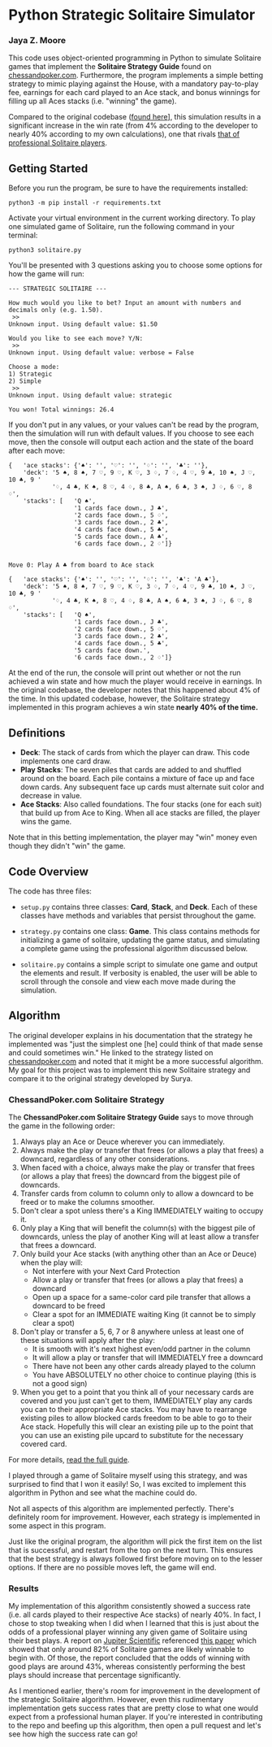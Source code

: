 # Python Strategic Solitaire Simulator
### Jaya Z. Moore

This code uses object-oriented programming in Python to simulate Solitaire games that implement the **Solitaire Strategy Guide** found on [chessandpoker.com](http://www.chessandpoker.com/solitaire_strategy.html). Furthermore, the program implements a simple betting strategy to mimic playing against the House, with a mandatory pay-to-play fee, earnings for each card played to an Ace stack, and bonus winnings for filling up all Aces stacks (i.e. "winning" the game).

Compared to the original codebase ([found here](https://github.com/suryadutta/solitaire)], this simulation results in a significant increase in the win rate (from 4% according to the developer to nearly 40% according to my own calculations), one that rivals [that of professional Solitaire players](http://www.jupiterscientific.org/sciinfo/KlondikeSolitaireReport.html).

## Getting Started

Before you run the program, be sure to have the requirements installed:

```
python3 -m pip install -r requirements.txt
```

Activate your virtual environment in the current working directory. To play one simulated game of Solitaire, run the following command in your terminal:

```
python3 solitaire.py
```

You'll be presented with 3 questions asking you to choose some options for how the game will run:

```
--- STRATEGIC SOLITAIRE ---

How much would you like to bet? Input an amount with numbers and
decimals only (e.g. 1.50).
 >>
Unknown input. Using default value: $1.50

Would you like to see each move? Y/N:
 >>
Unknown input. Using default value: verbose = False

Choose a mode:
1) Strategic
2) Simple
 >>
Unknown input. Using default value: strategic

You won! Total winnings: 26.4
```

If you don't put in any values, or your values can't be read by the program, then the simulation will run with default values. If you choose to see each move, then the console will output each action and the state of the board after each move:

```
{   'ace stacks': {'♠': '', '♡': '', '♢': '', '♣': ''},
    'deck': '5 ♠, 8 ♠, 7 ♡, 9 ♡, K ♡, 3 ♢, 7 ♢, 4 ♡, 9 ♣, 10 ♠, J ♡, 10 ♣, 9 '
            '♢, 4 ♣, K ♠, 8 ♡, 4 ♢, 8 ♣, A ♠, 6 ♣, 3 ♠, J ♢, 6 ♡, 8 ♢',
    'stacks': [   'Q ♠',
                  '1 cards face down., J ♣',
                  '2 cards face down., 5 ♢',
                  '3 cards face down., 2 ♣',
                  '4 cards face down., 5 ♣',
                  '5 cards face down., A ♣',
                  '6 cards face down., 2 ♢']}


Move 0: Play A ♣ from board to Ace stack

{   'ace stacks': {'♠': '', '♡': '', '♢': '', '♣': 'A ♣'},
    'deck': '5 ♠, 8 ♠, 7 ♡, 9 ♡, K ♡, 3 ♢, 7 ♢, 4 ♡, 9 ♣, 10 ♠, J ♡, 10 ♣, 9 '
            '♢, 4 ♣, K ♠, 8 ♡, 4 ♢, 8 ♣, A ♠, 6 ♣, 3 ♠, J ♢, 6 ♡, 8 ♢',
    'stacks': [   'Q ♠',
                  '1 cards face down., J ♣',
                  '2 cards face down., 5 ♢',
                  '3 cards face down., 2 ♣',
                  '4 cards face down., 5 ♣',
                  '5 cards face down.',
                  '6 cards face down., 2 ♢']}
```

At the end of the run, the console will print out whether or not the run achieved a win state and how much the player would receive in earnings. In the original codebase, the developer notes that this happened about 4% of the time. In this updated codebase, however, the Solitaire strategy implemented in this program achieves a win state **nearly 40% of the time.**

## Definitions

* **Deck**:  The stack of cards from which the player can draw. This code implements one card draw.
* **Play Stacks**:  The seven piles that cards are added to and shuffled around on the board. Each pile contains a mixture of face up and face down cards. Any subsequent face up cards must alternate suit color and decrease in value.
* **Ace Stacks**: Also called foundations. The four stacks (one for each suit) that build up from Ace to King. When all ace stacks are filled, the player wins the game.

Note that in this betting implementation, the player may "win" money even though they didn't "win" the game.

## Code Overview

The code has three files:

* `setup.py` contains three classes: **Card**, **Stack**, and **Deck**. Each of these classes have methods and variables that persist throughout the game.

* `strategy.py` contains one class: **Game**. This class contains methods for initializing a game of solitaire, updating the game status, and simulating a complete game using the professional algorithm discussed below.

* `solitaire.py` contains a simple script to simulate one game and output the elements and result. If verbosity is enabled, the user will be able to scroll through the console and view each move made during the simulation.

## Algorithm

The original developer explains in his documentation that the strategy he implemented was "just the simplest one [he] could think of that made sense and could sometimes win." He linked to the strategy listed on [chessandpoker.com](http://www.chessandpoker.com/solitaire_strategy.html) and noted that it might be a more successful algorithm. My goal for this project was to implement this new Solitaire strategy and compare it to the original strategy developed by Surya.

### ChessandPoker.com Solitaire Strategy
The **ChessandPoker.com Solitaire Strategy Guide** says to move through the game in the following order:

1. Always play an Ace or Deuce wherever you can immediately.
2. Always make the play or transfer that frees (or allows a play that frees) a downcard, regardless of any other considerations.
3. When faced with a choice, always make the play or transfer that frees (or allows a play that frees) the downcard from the biggest pile of downcards.
4. Transfer cards from column to column only to allow a downcard to be freed or to make the columns smoother.
5. Don't clear a spot unless there's a King IMMEDIATELY waiting to occupy it.
6. Only play a King that will benefit the column(s) with the biggest pile of downcards, unless the play of another King will at least allow a transfer that frees a downcard.
7. Only build your Ace stacks (with anything other than an Ace or Deuce) when the play will:
    * Not interfere with your Next Card Protection
    * Allow a play or transfer that frees (or allows a play that frees) a downcard
    * Open up a space for a same-color card pile transfer that allows a downcard to be freed
    * Clear a spot for an IMMEDIATE waiting King (it cannot be to simply clear a spot)
8. Don't play or transfer a 5, 6, 7 or 8 anywhere unless at least one of these situations will apply after the play:
    * It is smooth with it's next highest even/odd partner in the column
    * It will allow a play or transfer that will IMMEDIATELY free a downcard
    * There have not been any other cards already played to the column
    * You have ABSOLUTELY no other choice to continue playing (this is not a good sign)
9. When you get to a point that you think all of your necessary cards are covered and you just can't get to them, IMMEDIATELY play any cards you can to their appropriate Ace stacks. You may have to rearrange existing piles to allow blocked cards freedom to be able to go to their Ace stack. Hopefully this will clear an existing pile up to the point that you can use an existing pile upcard to substitute for the necessary covered card.

For more details, [read the full guide](http://www.chessandpoker.com/solitaire_strategy.html).

I played through a game of Solitaire myself using this strategy, and was surprised to find that I won it easily! So, I was excited to implement this algorithm in Python and see what the machine could do.

Not all aspects of this algorithm are implemented perfectly. There's definitely room for improvement. However, each strategy is implemented in some aspect in this program.

Just like the original program, the algorithm will pick the first item on the list that is successful, and restart from the top on the next turn. This ensures that the best strategy is always followed first before moving on to the lesser options. If there are no possible moves left, the game will end.

### Results

My implementation of this algorithm consistently showed a success rate (i.e. all cards played to their respective Ace stacks) of nearly 40%. In fact, I chose to stop tweaking when I did when I learned that this is just about the odds of a professional player winning any given game of Solitaire using their best plays. A report on [Jupiter Scientific](http://www.jupiterscientific.org/sciinfo/index.html) referenced [this paper](http://web.engr.oregonstate.edu/~afern/papers/solitaire.pdf) which showed that only around 82% of Solitaire games are likely winnable to begin with. Of those, the report concluded that the odds of winning with good plays are around 43%, whereas consistently performing the best plays should increase that percentage significantly.

As I mentioned earlier, there's room for improvement in the development of the strategic Solitaire algorithm. However, even this rudimentary implementation gets success rates that are pretty close to what one would expect from a professional human player. If you're interested in contributing to the repo and beefing up this algorithm, then open a pull request and let's see how high the success rate can go!
